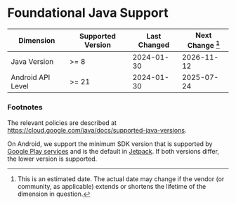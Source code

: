
# Foundational Java Support

| Dimension         | Supported Version | Last Changed | Next Change [^next-change] |
|-------------------|-------------------|--------------|----------------------------|
| Java Version      | >= 8              | 2024-01-30   | 2026-11-12                 |
| Android API Level | >= 21             | 2024-01-30   | 2025-07-24                 |

[^next-change]: This is an estimated date. The actual date may change if the
vendor (or community, as applicable) extends or shortens the lifetime of the
dimension in question.

### Footnotes

The relevant policies are described at https://cloud.google.com/java/docs/supported-java-versions.

On Android, we support the minimum SDK version that is supported by
[Google Play services](https://developers.google.com/android/guides/setup) and
is the default in
[Jetpack](https://android.googlesource.com/platform/frameworks/support/+/refs/heads/androidx-main/docs/api_guidelines/modules.md#module-minsdkversion).
If both versions differ, the lower version is supported.
